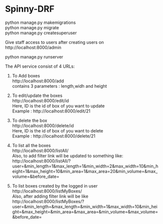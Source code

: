 # Spinny-DRF
python manage.py makemigrations\
python manage.py migrate \
python manage.py createsuperuser <br>

Give staff access to users after creating users on http://localhost:8000/admin <br>

python manage.py runserver 

The API service consist of 4 URLs: <br>
1. To Add boxes\
   http://localhost:8000/add <br>
   contains 3 parameters : length,widh and height

2. To edit/update the boxes\
   http://localhost:8000/edit/id  <br>
   Here, ID is the id of box of you want to update\
   Example : http://localhost:8000/edit/21    

3. To delete the box\
   http://localhost:8000/delete/id <br>
   Here, ID is the id of box of you want to delete <br> 
   Example : http://localhost:8000/delete/21  <br>
  
4. To list all the boxes\
   http://localhost:8000/listAll/ <br>
   Also, to add filter link will be updated to something like:\
   http://localhost:8000/listAll/?user=&min_length=1&max_length=1&min_width=2&max_width=10&min_height=1&max_height=10&min_area=1&max_area=20&min_volume=&max_volume=&before_date= <br>
  
5. To list boxes created by the logged in user\
   http://localhost:8000/listMyBoxes/ <br>
   Also, after adding filter link will be like <br>
   http://localhost:8000/listMyBoxes/?user=&min_length=&max_length=&min_width=1&max_width=10&min_height=&max_height=&min_area=&max_area=&min_volume=&max_volume=&before_date=
  
